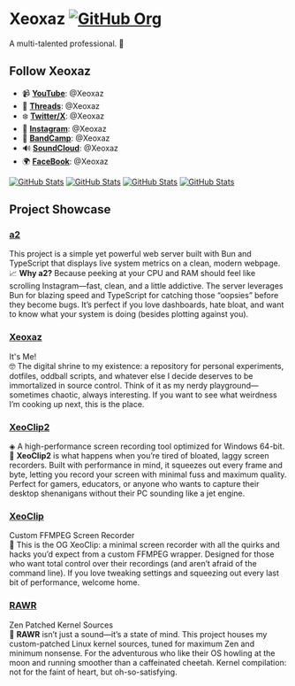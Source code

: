 # Xeoxaz [![GitHub Org](https://img.shields.io/badge/org-Frostal.us-blueviolet?logo=github&logoColor=white&style=flat-square)](https://github.com/Frostal-us/)
A multi-talented professional. 🥇

## Follow Xeoxaz
- 📹 [**YouTube**](https://www.youtube.com/@xeoxaz): @Xeoxaz
- 🧵 [**Threads**](https://www.threads.com/@xeoxaz): @Xeoxaz
- ❄️ [**Twitter/X**](https://x.com/xeoxaz): @Xeoxaz
- 📸 [**Instagram**](https://www.instagram.com/xeoxaz): @Xeoxaz
- 🎼 [**BandCamp**](https://xeoxaz.bandcamp.com/): @Xeoxaz
- 🔊 [**SoundCloud**](https://soundcloud.com/xeoxaz): @Xeoxaz
- 🌍 [**FaceBook**](https://www.facebook.com/profile.php?id=61566813004590): @Xeoxaz

[![GitHub Stats](https://img.shields.io/badge/Grade-A%2B-brightgreen?style=flat-square&logo=github&logoColor=white)](https://github.com/xeoxaz)
[![GitHub Stats](https://img.shields.io/badge/Xeoxaz-1337%20Commits-orange?style=flat-square)](https://github.com/xeoxaz)
[![GitHub Stats](https://img.shields.io/badge/Repo%20Power-Over%209000%21-blueviolet?style=flat-square)](https://github.com/xeoxaz)
[![GitHub Stats](https://img.shields.io/badge/Coffee%20Consumed-Infinite%20Cups-9cf?style=flat-square)](https://github.com/xeoxaz)

## Project Showcase

### [a2](https://github.com/xeoxaz/a2)
This project is a simple yet powerful web server built with Bun and TypeScript that displays live system metrics on a clean, modern webpage.  
📈 **Why a2?** Because peeking at your CPU and RAM should feel like scrolling Instagram—fast, clean, and a little addictive. The server leverages Bun for blazing speed and TypeScript for catching those “oopsies” before they become bugs. It’s perfect if you love dashboards, hate bloat, and want to know what your system is doing (besides plotting against you).

### [Xeoxaz](https://github.com/xeoxaz/Xeoxaz)
It's Me!  
🤓 The digital shrine to my existence: a repository for personal experiments, dotfiles, oddball scripts, and whatever else I decide deserves to be immortalized in source control. Think of it as my nerdy playground—sometimes chaotic, always interesting. If you want to see what weirdness I’m cooking up next, this is the place.

### [XeoClip2](https://github.com/xeoxaz/XeoClip2)
◈ A high-performance screen recording tool optimized for Windows 64-bit.  
🎥 **XeoClip2** is what happens when you’re tired of bloated, laggy screen recorders. Built with performance in mind, it squeezes out every frame and byte, letting you record your screen with minimal fuss and maximum quality. Perfect for gamers, educators, or anyone who wants to capture their desktop shenanigans without their PC sounding like a jet engine.

### [XeoClip](https://github.com/xeoxaz/XeoClip)
Custom FFMPEG Screen Recorder  
🚀 This is the OG XeoClip: a minimal screen recorder with all the quirks and hacks you’d expect from a custom FFMPEG wrapper. Designed for those who want total control over their recordings (and aren’t afraid of the command line). If you love tweaking settings and squeezing out every last bit of performance, welcome home.

### [RAWR](https://github.com/xeoxaz/RAWR)
Zen Patched Kernel Sources  
🐾 **RAWR** isn’t just a sound—it’s a state of mind. This project houses my custom-patched Linux kernel sources, tuned for maximum Zen and minimum nonsense. For the adventurous who like their OS howling at the moon and running smoother than a caffeinated cheetah. Kernel compilation: not for the faint of heart, but oh-so-satisfying.
